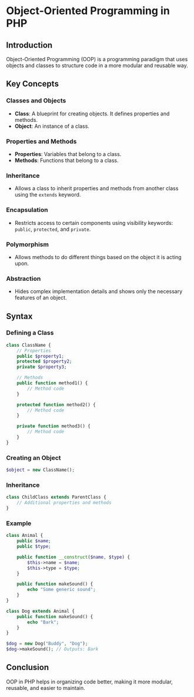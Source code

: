 # Object-Oriented Programming in PHP

## Introduction
Object-Oriented Programming (OOP) is a programming paradigm that uses objects and classes to structure code in a more modular and reusable way.

## Key Concepts

### Classes and Objects
- **Class**: A blueprint for creating objects. It defines properties and methods.
- **Object**: An instance of a class.

### Properties and Methods
- **Properties**: Variables that belong to a class.
- **Methods**: Functions that belong to a class.

### Inheritance
- Allows a class to inherit properties and methods from another class using the `extends` keyword.

### Encapsulation
- Restricts access to certain components using visibility keywords: `public`, `protected`, and `private`.

### Polymorphism
- Allows methods to do different things based on the object it is acting upon.

### Abstraction
- Hides complex implementation details and shows only the necessary features of an object.

## Syntax

### Defining a Class
```php
class ClassName {
    // Properties
    public $property1;
    protected $property2;
    private $property3;

    // Methods
    public function method1() {
        // Method code
    }

    protected function method2() {
        // Method code
    }

    private function method3() {
        // Method code
    }
}
```

### Creating an Object
```php
$object = new ClassName();
```

### Inheritance
```php
class ChildClass extends ParentClass {
    // Additional properties and methods
}
```

### Example
```php
class Animal {
    public $name;
    public $type;

    public function __construct($name, $type) {
        $this->name = $name;
        $this->type = $type;
    }

    public function makeSound() {
        echo "Some generic sound";
    }
}

class Dog extends Animal {
    public function makeSound() {
        echo "Bark";
    }
}

$dog = new Dog("Buddy", "Dog");
$dog->makeSound(); // Outputs: Bark
```

## Conclusion
OOP in PHP helps in organizing code better, making it more modular, reusable, and easier to maintain.